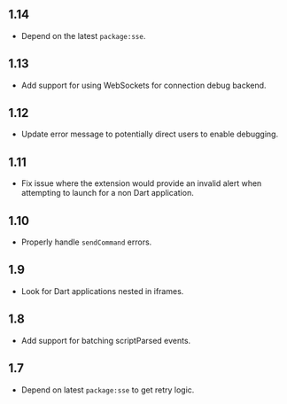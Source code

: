 ## 1.14

- Depend on the latest `package:sse`.


## 1.13

- Add support for using WebSockets for connection debug backend.

## 1.12

- Update error message to potentially direct users to enable debugging.

## 1.11

- Fix issue where the extension would provide an invalid alert when attempting
  to launch for a non Dart application.

## 1.10

- Properly handle `sendCommand` errors.

## 1.9

- Look for Dart applications nested in iframes.

## 1.8

- Add support for batching scriptParsed events.

## 1.7

- Depend on latest `package:sse` to get retry logic.
